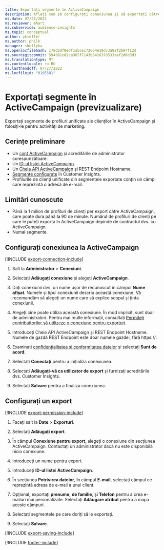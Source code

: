 ```yaml
---
title: Exportați segmente în ActiveCampaign
description: Aflați cum să configurați conexiunea și să exportați către ActiveCampaign.
ms.date: 07/25/2022
ms.reviewer: mhart
ms.subservice: audience-insights
ms.topic: conceptual
author: pkieffer
ms.author: philk
manager: shellyha
ms.openlocfilehash: 178d2df8edf1abcec72664e19d73a88f2b97f12d
ms.sourcegitcommit: 594081c82ca385f7143b3416378533aaf2d6d0d3
ms.translationtype: MT
ms.contentlocale: ro-RO
ms.lasthandoff: 07/27/2022
ms.locfileid: "9195581"
---
```

# <a name="export-segments-to-activecampaign-preview"></a>Exportați segmente în ActiveCampaign (previzualizare)

Exportați segmente de profiluri unificate ale clienților în ActiveCampaign și folosiți-le pentru activități de marketing.

## <a name="prerequisites"></a>Cerințe preliminare

- Un [cont ActiveCampaign](https://www.activecampaign.com/) și acreditările de administrator corespunzătoare.
- Un [ID-ul listei ActiveCampaign](https://help.activecampaign.com/hc/articles/360000030559-How-to-create-a-list-in-ActiveCampaign).
- Un [Cheia API ActiveCampaign](https://help.activecampaign.com/hc/articles/207317590-Getting-started-with-the-API#how-to-obtain-your-activecampaign-api-url-and-key) și REST Endpoint Hostname.
- [Segmente configurate](segments.md) în Customer Insights.
- Profilurile de clienți unificate din segmentele exportate conțin un câmp care reprezintă o adresă de e-mail.

## <a name="known-limitations"></a>Limitări cunoscute

- Până la 1 milion de profiluri de clienți per export către ActiveCampaign, care poate dura până la 90 de minute. Numărul de profiluri de clienți pe care le puteți exporta în ActiveCampaign depinde de contractul dvs. cu ActiveCampaign.
- Numai segmente.

## <a name="set-up-connection-to-activecampaign"></a>Configurați conexiunea la ActiveCampaign

[!INCLUDE [export-connection-include](includes/export-connection-admn.md)]

1. Salt la **Administrator** > **Conexiuni**.

1. Selectați **Adăugați conexiune** și alegeți **ActiveCampaign**.

1. Dați conexiunii dvs. un nume ușor de recunoscut în câmpul **Nume afișat**. Numele și tipul conexiunii descriu această conexiune. Vă recomandăm să alegeți un nume care să explice scopul și ținta conexiunii.

1. Alegeți cine poate utiliza această conexiune. În mod implicit, sunt doar de administratori. Pentru mai multe informații, consultați [Permiteți contribuitorilor să utilizeze o conexiune pentru exporturi](connections.md#allow-contributors-to-use-a-connection-for-exports).

1. Introduceți Cheia API ActiveCampaign și REST Endpoint Hostname. Numele de gazdă REST Endpoint este doar numele gazdei, fără https://.

1. Examinați [confidențialitatea și conformitatea datelor](connections.md#data-privacy-and-compliance) și selectați **Sunt de acord**.

1. Selectați **Conectați** pentru a inițializa conexiunea.

1. Selectați **Adăugați-vă ca utilizator de export** și furnizați acreditările dvs. Customer Insights.

1. Selectați **Salvare** pentru a finaliza conexiunea.

## <a name="configure-an-export"></a>Configurați un export

[!INCLUDE [export-permission-include](includes/export-permission.md)]

1. Faceți salt la **Date** > **Exporturi**.

1. Selectați **Adăugați export**.

1. În câmpul **Conexiune pentru export**, alegeți o conexiune din secțiunea ActiveCampaign. Contactați un administrator dacă nu este disponibilă nicio conexiune.

1. Introduceți un nume pentru export.

1. Introduceți **ID-ul listei ActiveCampaign**.

1. În secțiunea **Potrivirea datelor**, în câmpul **E-mail**, selectați câmpul ce reprezintă adresa de e-mail a unui client.

1. Opțional, exportați **prenume**, **de familie**, și **Telefon** pentru a crea e-mailuri mai personalizate. Selectați **Adăugare atribut** pentru a mapa aceste câmpuri.

1. Selectați segmentele pe care doriți să le exportați.

1. Selectați **Salvare**.

[!INCLUDE [export-saving-include](includes/export-saving.md)]

[!INCLUDE [footer-include](includes/footer-banner.md)]
